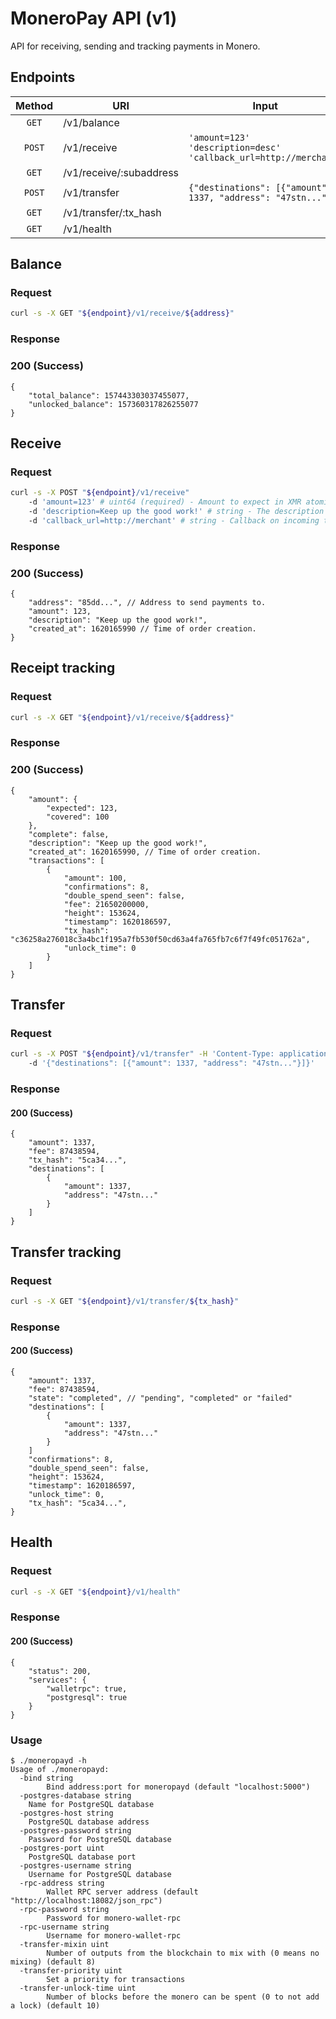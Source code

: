 # MoneroPay API (v1)
API for receiving, sending and tracking payments in Monero.
## Endpoints
| Method | URI                     | Input                                                           |
| :----: | ----------------------- | --------------------------------------------------------------- |
| `GET`  | /v1/balance             |                                                                 |
| `POST` | /v1/receive             | `'amount=123' 'description=desc' 'callback_url=http://merchant'` |
| `GET`  | /v1/receive/:subaddress |                                                                 |
| `POST` | /v1/transfer            | `{"destinations": [{"amount": 1337, "address": "47stn..."}]}`   |
| `GET`  | /v1/transfer/:tx_hash   |                                                                 |
| `GET`  | /v1/health              |                                                                 |

## Balance
### Request
```sh
curl -s -X GET "${endpoint}/v1/receive/${address}"
```
### Response
### 200 (Success)
```jsonc
{
	"total_balance": 157443303037455077,
	"unlocked_balance": 157360317826255077
}
```
## Receive
### Request
```sh
curl -s -X POST "${endpoint}/v1/receive"
	-d 'amount=123' # uint64 (required) - Amount to expect in XMR atomic units.
	-d 'description=Keep up the good work!' # string - The description for the order.
	-d 'callback_url=http://merchant' # string - Callback on incoming transfers.
```
### Response
### 200 (Success)
```jsonc
{
	"address": "85dd...", // Address to send payments to.
	"amount": 123,
	"description": "Keep up the good work!",
	"created_at": 1620165990 // Time of order creation.
}
```

## Receipt tracking
### Request
```sh
curl -s -X GET "${endpoint}/v1/receive/${address}"
```
### Response
### 200 (Success)
```jsonc
{
	"amount": {
		"expected": 123,
		"covered": 100
	},
	"complete": false,
	"description": "Keep up the good work!",
	"created_at": 1620165990, // Time of order creation.
	"transactions": [
		{
			"amount": 100,
			"confirmations": 8,
			"double_spend_seen": false,
			"fee": 21650200000,
			"height": 153624,
			"timestamp": 1620186597,
			"tx_hash": "c36258a276018c3a4bc1f195a7fb530f50cd63a4fa765fb7c6f7f49fc051762a",
			"unlock_time": 0
		}
	]
}
```

## Transfer
### Request
```sh
curl -s -X POST "${endpoint}/v1/transfer" -H 'Content-Type: application/json'
	-d '{"destinations": [{"amount": 1337, "address": "47stn..."}]}'
```
### Response
#### 200 (Success)
```jsonc
{
	"amount": 1337,
	"fee": 87438594,
	"tx_hash": "5ca34...",
	"destinations": [
		{
			"amount": 1337,
			"address": "47stn..."
		}
	]
}
```

## Transfer tracking
### Request
```sh
curl -s -X GET "${endpoint}/v1/transfer/${tx_hash}"
```
### Response
#### 200 (Success)
```jsonc
{
	"amount": 1337,
	"fee": 87438594,
	"state": "completed", // "pending", "completed" or "failed"
	"destinations": [
		{
			"amount": 1337,
			"address": "47stn..."
		}
	]
	"confirmations": 8,
	"double_spend_seen": false,
	"height": 153624,
	"timestamp": 1620186597,
	"unlock_time": 0,
	"tx_hash": "5ca34...",
}
```

## Health
### Request
```sh
curl -s -X GET "${endpoint}/v1/health"
```
### Response
#### 200 (Success)
```jsonc
{
	"status": 200,
	"services": {
		"walletrpc": true,
		"postgresql": true
	}
}
```

### Usage
```
$ ./moneropayd -h
Usage of ./moneropayd:
  -bind string
        Bind address:port for moneropayd (default "localhost:5000")
  -postgres-database string
  	Name for PostgreSQL database
  -postgres-host string
  	PostgreSQL database address
  -postgres-password string
  	Password for PostgreSQL database
  -postgres-port uint
  	PostgreSQL database port
  -postgres-username string
  	Username for PostgreSQL database
  -rpc-address string
        Wallet RPC server address (default "http://localhost:18082/json_rpc")
  -rpc-password string
        Password for monero-wallet-rpc
  -rpc-username string
        Username for monero-wallet-rpc
  -transfer-mixin uint
        Number of outputs from the blockchain to mix with (0 means no mixing) (default 8)
  -transfer-priority uint
        Set a priority for transactions
  -transfer-unlock-time uint
        Number of blocks before the monero can be spent (0 to not add a lock) (default 10)
```
